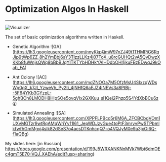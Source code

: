 # Optimization Algos In Haskell
----

![Visualizer](https://lh6.googleusercontent.com/h7Upa4esnyCBqVorSUB0IyZxkZ4nJ1HOWUtky4ChRJhi3y2qM5U2bGK-F2qfL0cJVfOlcobNbtFzMmyWjD0MZqvejOQw9qiCLbIbAJJ2VwYGAfhVqk9ljJz9VY-VXw9_EdZWjrlfUqqs0IrZQQ)


The set of basic optimization algorithms written in Haskell.

- Genetic Algorithm
![GA] (https://lh3.googleusercontent.com/nnyKkpQmW97nZJ49t1THMPiG6RqJip9tWp6ZZ_8h2YmBbj6aY3TlzzLLKz4j07ToX_u8rcGUHQt2vA5QvDwzXKKb8fuWnjsQWq8bBbBJqYITKTYbHDHkYAlHDdbOHl1jkuFBzEDwqJ9kOab_FA)

- Ant Colony
![AC] (https://lh6.googleusercontent.com/mdZNOOa7M5OfzMsU4SIxzqWDsWp0qX_k7JI_YzweVh_Py2ti_4jNHfQ6aEJZ4iNEVs3a8PtBj--5F64YKb3GYzpL-5ghBOh8LMODH8HlpSOe5ovqVIx2GXKuu_sl1Qei2Phzp5S4YdXbBCu6zg)

- Simulated Annealing
![SA] (https://lh3.googleusercontent.com/XPPFLPBco5r6M6A_ZFCBCbgVOm1UXvMGTzr9wtRqAMqWriYv11l61_JepWDJzvGue4toPtF3mrvvPwSTPbmlkfwfhGmMgvj4sIk82dSeS7o4acsDTKqhcqQ7-o4VQJyM0e9a3jxOi6Q-f1aQBg)

 My slides here: [in Russian] https://docs.google.com/presentation/d/199J5WRXANKNnMVk7Wbt6dmOEc4gmT5E70-VQJ_XAEhA/edit?usp=sharing)
